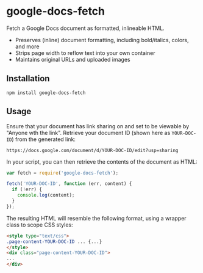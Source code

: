 # google-docs-fetch
Fetch a Google Docs document as formatted, inlineable HTML.

* Preserves (inline) document formatting, including bold/italics, colors, and more
* Strips page width to reflow text into your own container
* Maintains original URLs and uploaded images

## Installation
`npm install google-docs-fetch`

## Usage
Ensure that your document has link sharing on and set to be viewable by "Anyone wth the link". Retrieve your document ID (shown here as `YOUR-DOC-ID`) from the generated link:

`https://docs.google.com/document/d/YOUR-DOC-ID/edit?usp=sharing`

In your script, you can then retrieve the contents of the document as HTML:

```js
var fetch = require('google-docs-fetch');

fetch('YOUR-DOC-ID', function (err, content) {
  if (!err) {
    console.log(content);
  }
});
```

The resulting HTML will resemble the following format, using a wrapper class to scope CSS styles:

```html
<style type="text/css">
.page-content-YOUR-DOC-ID ... {...}
</style>
<div class="page-content-YOUR-DOC-ID">
...
</div>
